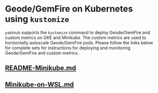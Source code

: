 # Geode/GemFire on Kubernetes using `kustomize`

`padohub` supports the `kustomize` command to deploy Geode/GemFire and custom metrics on GKE and Minikube. The custom metrics are used to horizontally autoscale Geode/GemFire pods. Please follow the links below for complete sets for instructions for deploying and monitoring Geode/GemFire and custom metrics.

## [README-Minikube.md](README-Minikube.md)
## [Minikube-on-WSL.md](Minikube-on-WSL.md)